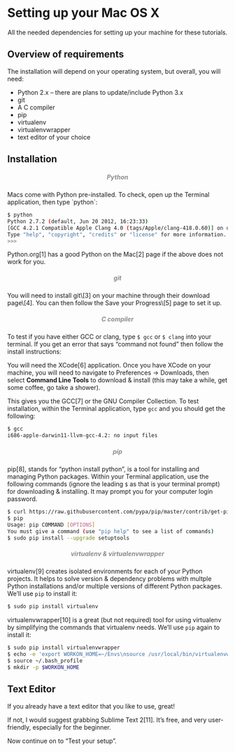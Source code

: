# Setting up your Mac OS X

<p style="text-align:center">All the needed dependencies for setting up your machine for these tutorials.</p>


## Overview of requirements

The installation will depend on your operating system, but overall, you will need:

* Python 2.x – there are plans to update/include Python 3.x
* git
* A C compiler
* pip
* virtualenv
* virtualenvwrapper
* text editor of your choice 

## Installation

<h5 style="text-align:center"><span style="color:#8c8c8c">Python</span></h5>
Macs come with Python pre-installed.  To check, open up the Terminal application, then type `python`:

```bash
$ python
Python 2.7.2 (default, Jun 20 2012, 16:23:33)
[GCC 4.2.1 Compatible Apple Clang 4.0 (tags/Apple/clang-418.0.60)] on darwin
Type "help", "copyright", "credits" or "license" for more information.
>>>
```

Python.org\[1] has a good Python on the Mac\[2] page if the above does not work for you.

<h5 style="text-align:center"><span style="color:#8c8c8c">git</span></h5>
You will need to install git\[3] on your machine through their download page\[4]. You can then follow the Save your Progress\[5] page to set it up.

<h5 style="text-align:center"><span style="color:#8c8c8c">C compiler</span></h5>

To test if you have either GCC or clang, type `$ gcc` or `$ clang` into your terminal. If you get an error that says “command not found” then follow the install instructions:

You will need the XCode\[6] application. Once you have XCode on your machine, you will need to navigate to Preferences &rarr; Downloads, then select **Command Line Tools** to download & install (this may take a while, get some coffee, go take a shower). 

This gives you the GCC\[7] or the GNU Compiler Collection. To test installation, within the Terminal application, type `gcc` and you should get the following:

```bash
$ gcc
i686-apple-darwin11-llvm-gcc-4.2: no input files
```

<h5 style="text-align:center"><span style="color:#8c8c8c">pip</span></h5>

pip\[8], stands for “python install python”, is a tool for installing and managing Python packages. Within your Terminal application, use the following commands (ignore the leading `$` as that is your terminal prompt) for downloading & installing. It may prompt you for your computer login password.

```bash
$ curl https://raw.githubusercontent.com/pypa/pip/master/contrib/get-pip.py | sudo python
$ pip
Usage: pip COMMAND [OPTIONS]
You must give a command (use "pip help" to see a list of commands)
$ sudo pip install --upgrade setuptools
```

<h5 style="text-align:center"><span style="color:#8c8c8c">virtualenv & virtualenvwrapper</span></h5>

virtualenv\[9] creates isolated environments for each of your Python projects. It helps to solve version & dependency problems with multple Python installations and/or multiple versions of different Python packages.  We’ll use `pip` to install it:

```bash
$ sudo pip install virtualenv
```

virtualenvwrapper\[10] is a great (but not required) tool for using virtualenv by simplifying the commands that virtualenv needs.  We’ll use `pip` again to install it:

```bash
$ sudo pip install virtualenvwrapper
$ echo -e 'export WORKON_HOME=~/Envs\nsource /usr/local/bin/virtualenvwrapper.sh' >> ~/.bash_profile
$ source ~/.bash_profile
$ mkdir -p $WORKON_HOME
```

## Text Editor

If you already have a text editor that you like to use, great! 

If not, I would suggest grabbing Sublime Text 2\[11].  It’s free, and very user-friendly, especially for the beginner.

Now continue on to “Test your setup”.


